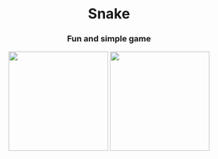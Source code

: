 <h1 align="center">Snake</h1>
<h3 align="center">Fun and simple game</h3>

<p align="center">
  <img src="https://github.com/Increase12345/SnakeGame/assets/98255061/e3cffda5-d5c6-4f04-8039-1522d39dab7b" width="200" />
  <img src="https://github.com/Increase12345/SnakeGame/assets/98255061/62cda9e5-ff49-488e-88fb-e276d222c4a2" width="200" />
</p>

